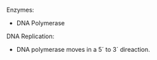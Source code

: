 Enzymes:
 - DNA Polymerase


DNA Replication:
 - DNA polymerase moves in a 5´ to 3´ direaction. 
<!--stackedit_data:
eyJoaXN0b3J5IjpbNjkwOTIzMTM5LC0yMDg4NzQ2NjEyXX0=
-->
